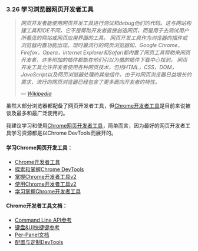 <!-- 3.26 - Learn Browser Web Developer Tools -->
### 3.26 学习浏览器网页开发者工具
<!-- Web development tools allow web developers to test and debug their code. They are different from website builders and IDEs in that they do not assist in the direct creation of a webpage, rather they are tools used for testing the user facing interface of a website or web application. -->


<!-- Web development tools come as browser add-ons or built in features in web browsers. The most popular web browsers today like, Google Chrome, Firefox, Opera, Internet Explorer, and Safari have built in tools to help web developers, and many additional add-ons can be found in their respective plugin download centers. -->


<!-- Web development tools allow developers to work with a variety of web technologies, including HTML, CSS, the DOM, JavaScript, and other components that are handled by the web browser. Due to the increasing demand from web browsers to do more popular web browsers have included more features geared for developers. -->

> *网页开发者能使用网页开发工具进行测试和debug他们的代码。这与网站构建工具和IDE不同，它不是帮助开发者直接创造网页，而是用于去测试用户所看见的网站或网页应用界面的工具。*
> *网页开发工具作为浏览器的插件或浏览器内置功能出现。现时最流行的网页浏览器如，Google Chrome，Firefox，Opera，Internet Explorer和Safari都内置了网页工具帮助来网页开发者，许多附加的插件都能在他们引以为傲的插件下载中心找到。*
> *网页开发工具允许开发者使用各种网页技术，包括HTML，CSS，DOM，JavaScript以及网页浏览器处理的其他组件。由于对网页浏览器日益增长的需求，流行的网页浏览器已经包含了更多面向开发者的特性。*
>
> *— [Wikipedia](https://en.wikipedia.org/wiki/Web_development_tools)*

<!-- While most browsers come equipped with web developer tools, the Chrome developer tools are currently the most talked about and widely used. -->
虽然大部分浏览器都配备了网页开发者工具，但[Chrome开发者工具](https://developers.google.com/web/tools/chrome-devtools/)是目前来说被谈及最多和最广泛使用的。

<!-- I'd suggest learning and using the Chrome web developer tools, simply because the best resources for learning web developer tools revolves around Chrome DevTools. -->
我建议学习和使用[Chrome网页开发者工具](https://developers.google.com/web/tools/chrome-devtools/)，简单而言，因为最好的网页开发者工具学习资源都是以Chrome DevTools而展开的。

<!-- Learn Chrome Web Developer Tools: -->
#### 学习Chrome网页开发工具：
<!-- Chrome Developer Tools [watch][$]
Explore and Master Chrome DevTools [watch]
Mastering Chrome Developer Tools v2 [watch][$]
Using The Chrome Developer Tools [watch][$]
Learning Chrome Web Developer Tools [watch][$]
Chrome Web Developer Tools Docs:
Command Line API Reference
Keyboard & UI Shortcuts Reference
Per-Panel Documentation
Configure and Customize DevTools
 -->

- [Chrome开发者工具](https://code.tutsplus.com/courses/chrome-developer-tools)
- [探索和掌握Chrome DevTools](http://discover-devtools.codeschool.com/)
- [掌握Chrome开发者工具v2](https://frontendmasters.com/courses/chrome-dev-tools-v2/)
- [使用Chrome开发者工具v2](http://www.pluralsight.com/courses/chrome-developer-tools)
- [学习掌握Chrome开发者工具](https://www.lynda.com/Chrome-tutorials/Learning-Chrome-Web-Developer-Tools/590844-2.html)

#### Chrome开发者工具文档：
- [Command Line API参考](https://developers.google.com/web/tools/chrome-devtools/console/command-line-reference)
- [键盘&UI快捷键参考](https://developers.google.com/web/tools/iterate/inspect-styles/shortcuts)
- [Per-Panel文档](https://developers.google.com/web/tools/chrome-devtools/#docs)
- [配置与定制DevTools](https://developer.chrome.com/devtools/docs/settings)
